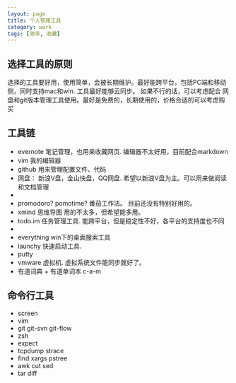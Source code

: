 ```yaml
---
layout: page
title: 个人管理工具
category: work
tags: [效率, 收藏]
---
```


选择工具的原则
----
选择的工具要好用，使用简单，会被长期维护。最好能跨平台，包括PC端和移动侧，同时支持mac和win. 工具最好能够云同步。 如果不行的话，可以考虑配合
网盘和git版本管理工具使用。最好是免费的，长期使用的，价格合适的可以考虑购买

工具链
----
* evernote 笔记管理，也用来收藏网页. 编辑器不太好用，目前配合markdown
* vim 我的编辑器
* github 用来管理配置文件、代码
* 网盘： 新浪V盘，金山快盘，QQ网盘. 希望以新浪V盘为主。可以用来做阅读和文档管理
* 
* promodoro? pomotime? 番茄工作法。 目前还没有特别好用的。
* xmind 思维导图 用的不太多，但希望能多用。
* todo.im 任务管理工具. 能跨平台，但是稳定性不好，各平台的支持度也不同
* 
* everything win下的桌面搜索工具
* launchy 快速启动工具. 
* putty
* vmware 虚拟机. 虚拟系统文件能同步就好了。 
* 有道词典 + 有道单词本 c-a-m

命令行工具
------
* screen
* vim 
* git git-svn git-flow
* zsh
* expect
* tcpdump strace
* find xargs pstree
* awk cut sed
* tar diff 
